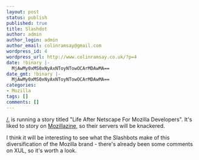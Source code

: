 ```yaml
---
layout: post
status: publish
published: true
title: Slashdot
author: admin
author_login: admin
author_email: colinramsay@gmail.com
wordpress_id: 4
wordpress_url: http://www.colinramsay.co.uk/?p=4
date: !binary |-
  MjAwMy0xMS0xNyAxNToyNTowOCArMDAwMA==
date_gmt: !binary |-
  MjAwMy0xMS0xNyAxNToyNTowOCArMDAwMA==
categories:
- Mozilla
tags: []
comments: []
---
```

<p><a href="http://www.slashdot.org">/.</a> is running a story titled "Life After Netscape For Mozilla Developers". It's liked to story on <a href="www.mozillazine.org">Mozillazine</a>, so their servers will be knackered.</p>
<p>I think it will be interesting to see what the Slashbots make of this diversification of the Mozilla brand - there's already been some comments on XUL, so it's worth a look.</p>
